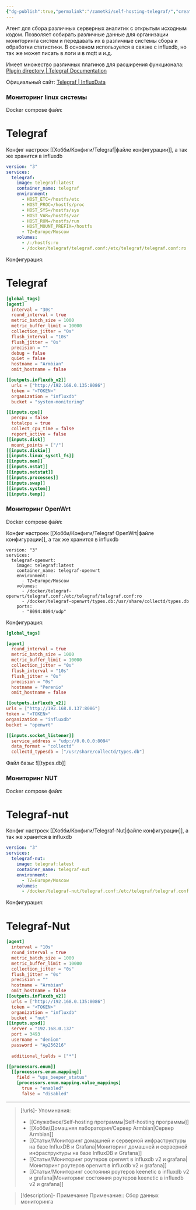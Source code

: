 ```yaml
---
{"dg-publish":true,"permalink":"/zametki/self-hosting-telegraf/","created":"2024-07-03 22:27","updated":"2024-10-09T19:53:22+03:00"}
---
```


Агент для сбора различных серверных аналитик с открытым исходным кодом. Позволяет собирать различные данные для организации мониторинга систем и передавать их в различные системы сбора и обработки статистики. В основном используется в связке с influxdb, но так же может писать в логи и в mqtt и и.д.

Имеет множество различных плагинов для расширения функционала: [Plugin directory | Telegraf Documentation](https://docs.influxdata.com/telegraf/v1/plugins/)

Официальный сайт: [Telegraf | InfluxData](https://www.influxdata.com/time-series-platform/telegraf/)
### Мониторинг linux системы

Docker compose файл:

<div class="transclusion internal-embed is-loaded"><div class="markdown-embed">

<div class="markdown-embed-title">

# Telegraf

</div>




Конфиг настроек [[Хобби/Конфиги/Telegraf\|файле конфигурации]], а так же хранится в influxdb

```yaml
version: "3"
services:
  telegraf:
    image: telegraf:latest
    container_name: telegraf
    environment:
      - HOST_ETC=/hostfs/etc
      - HOST_PROC=/hostfs/proc
      - HOST_SYS=/hostfs/sys
      - HOST_VAR=/hostfs/var
      - HOST_RUN=/hostfs/run
      - HOST_MOUNT_PREFIX=/hostfs
      - TZ=Europe/Moscow
    volumes:
      - /:/hostfs:ro
      - /docker/telegraf/telegraf.conf:/etc/telegraf/telegraf.conf:ro
```



</div></div>
 
Конфигурация:

<div class="transclusion internal-embed is-loaded"><div class="markdown-embed">

<div class="markdown-embed-title">

# Telegraf

</div>




```conf
[global_tags]
[agent]
  interval = "30s"
  round_interval = true
  metric_batch_size = 1000
  metric_buffer_limit = 10000
  collection_jitter = "0s"
  flush_interval = "10s"
  flush_jitter = "0s"
  precision = ""
  debug = false
  quiet = false
  hostname = "Armbian"
  omit_hostname = false

[[outputs.influxdb_v2]]
  urls = ["http://192.168.0.135:8086"]
  token = "<TOKEN>"
  organization = "influxdb"
  bucket = "system-monitoring"

[[inputs.cpu]]
  percpu = false
  totalcpu = true
  collect_cpu_time = false
  report_active = false
[[inputs.disk]]
  mount_points = ["/"]
[[inputs.diskio]]
[[inputs.linux_sysctl_fs]]
[[inputs.mem]]
[[inputs.nstat]]
[[inputs.netstat]]
[[inputs.processes]]
[[inputs.swap]]
[[inputs.system]]
[[inputs.temp]]
```

</div></div>


### Мониторинг OpenWrt

Docker compose файл:

<div class="transclusion internal-embed is-loaded"><div class="markdown-embed">





Конфиг настроек  [[Хобби/Конфиги/Telegraf OpenWrt\|файле конфигурации]], а так же хранится в influxdb

```
version: "3"
services:
  telegraf-openwrt:
    image: telegraf:latest
    container_name: telegraf-openwrt
    environment:
      - TZ=Europe/Moscow
    volumes:
      - /docker/telegraf-openwrt/telegraf.conf:/etc/telegraf/telegraf.conf:ro
      - /docker/telegraf-openwrt/types.db:/usr/share/collectd/types.db
    ports:
      - "8094:8094/udp"
```


</div></div>

Конфигурация:

<div class="transclusion internal-embed is-loaded"><div class="markdown-embed">





```conf
[global_tags]

[agent]
  round_interval = true
  metric_batch_size = 1000
  metric_buffer_limit = 10000
  collection_jitter = "0s"
  flush_interval = "10s"
  flush_jitter = "0s"
  precision = "0s"
  hostname = "Perenio"
  omit_hostname = false

[[outputs.influxdb_v2]]
urls = ["http://192.168.0.137:8086"]
token = "<TOKEN>"
organization = "influxdb"
bucket = "openwrt"

[[inputs.socket_listener]]
  service_address = "udp://0.0.0.0:8094"
  data_format = "collectd"
  collectd_typesdb = ["/usr/share/collectd/types.db"]

```

Файл базы: ![[types.db]]

</div></div>


### Мониторинг NUT

Docker compose файл:

<div class="transclusion internal-embed is-loaded"><div class="markdown-embed">

<div class="markdown-embed-title">

# Telegraf-nut

</div>




Конфиг настроек [[Хобби/Конфиги/Telegraf-Nut\|файле конфигурации]], а так же хранится в influxdb

```yaml
version: "3"
services:
  telegraf-nut:
    image: telegraf:latest
    container_name: telegraf-nut
    environment:
      - TZ=Europe/Moscow
    volumes:
      - /docker/telegraf-nut/telegraf.conf:/etc/telegraf/telegraf.conf:ro
```



</div></div>

Конфигурация:

<div class="transclusion internal-embed is-loaded"><div class="markdown-embed">

<div class="markdown-embed-title">

# Telegraf-Nut

</div>




```conf
[agent]
  interval = "10s"
  round_interval = true
  metric_batch_size = 1000
  metric_buffer_limit = 10000
  collection_jitter = "0s"
  flush_jitter = "0s"
  precision = ""
  hostname = "Armbian"
  omit_hostname = false
[[outputs.influxdb_v2]]
  urls = ["http://192.168.0.135:8086"]
  token = "<TOKEN>"
  organization = "influxdb"
  bucket = "nut"
[[inputs.upsd]]
  server = "192.168.0.137"
  port = 3493
  username = "deniom"
  password = "Ap256216"
  
  additional_fields = ["*"]

[[processors.enum]]
  [[processors.enum.mapping]]
    field = "ups_beeper_status"
    [processors.enum.mapping.value_mappings]
      true = "enabled"
      false = "disabled"
```

</div></div>


---
> [!urls]- Упоминания:
> - [[Служебное/Self-hosting программы\|Self-hosting программы]]
> - [[Хобби/Домашняя лаборатория/Сервер Armbian\|Сервер Armbian]]
>- [[Статьи/Мониторинг домашней и серверной инфраструктуры на базе InfluxDB и Grafana\|Мониторинг домашней и серверной инфраструктуры на базе InfluxDB и Grafana]]
>- [[Статьи/Мониторинг роутеров openwrt в influxdb v2 и grafana\|Мониторинг роутеров openwrt в influxdb v2 и grafana]]
>- [[Статьи/Мониторинг состояния роутеров keenetic в influxdb v2 и grafanа\|Мониторинг состояния роутеров keenetic в influxdb v2 и grafanа]]

> [!description]- Примечание
> Примечание:: Сбор данных мониторинга


